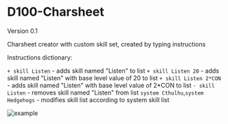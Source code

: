 # D100-Charsheet

Version 0.1

Charsheet creator with custom skill set, created by typing instructions

Instructions dictionary:

`+ skill Listen` - adds skill named "Listen" to list
`+ skill Listen 20` - adds skill named "Listen" with base level value of 20 to list
`+ skill Listen 2*CON` - adds skill named "Listen" with base level value of 2*CON to list
`- skill Listen` - removes skill named "Listen" from list
`system Cthulhu`,`system Hedgehogs` - modifies skill list according to system skill list

![example](http://i.imgur.com/aFusko2.png)
